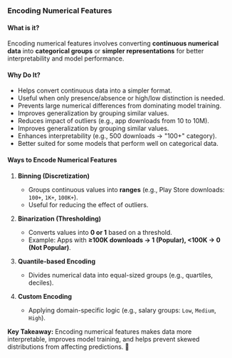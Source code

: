 ### **Encoding Numerical Features**  

#### **What is it?**  
Encoding numerical features involves converting **continuous numerical data** into **categorical groups** or **simpler representations** for better interpretability and model performance.  

#### **Why Do It?**  
- Helps convert continuous data into a simpler format.
- Useful when only presence/absence or high/low distinction is needed.  
- Prevents large numerical differences from dominating model training.  
- Improves generalization by grouping similar values.
- Reduces impact of outliers (e.g., app downloads from 10 to 10M).
- Improves generalization by grouping similar values.
- Enhances interpretability (e.g., 500 downloads → "100+" category).
- Better suited for some models that perform well on categorical data.

#### **Ways to Encode Numerical Features**  

1. **Binning (Discretization)**  
   - Groups continuous values into **ranges** (e.g., Play Store downloads: `100+`, `1K+`, `100K+`).  
   - Useful for reducing the effect of outliers.  

2. **Binarization (Thresholding)**  
   - Converts values into **0 or 1** based on a threshold.  
   - Example: Apps with **≥100K downloads → 1 (Popular), <100K → 0 (Not Popular)**.  

3. **Quantile-based Encoding**  
   - Divides numerical data into equal-sized groups (e.g., quartiles, deciles).  

4. **Custom Encoding**  
   - Applying domain-specific logic (e.g., salary groups: `Low`, `Medium`, `High`).  

 **Key Takeaway:** Encoding numerical features makes data more interpretable, improves model training, and helps prevent skewed distributions from affecting predictions. 🚀
